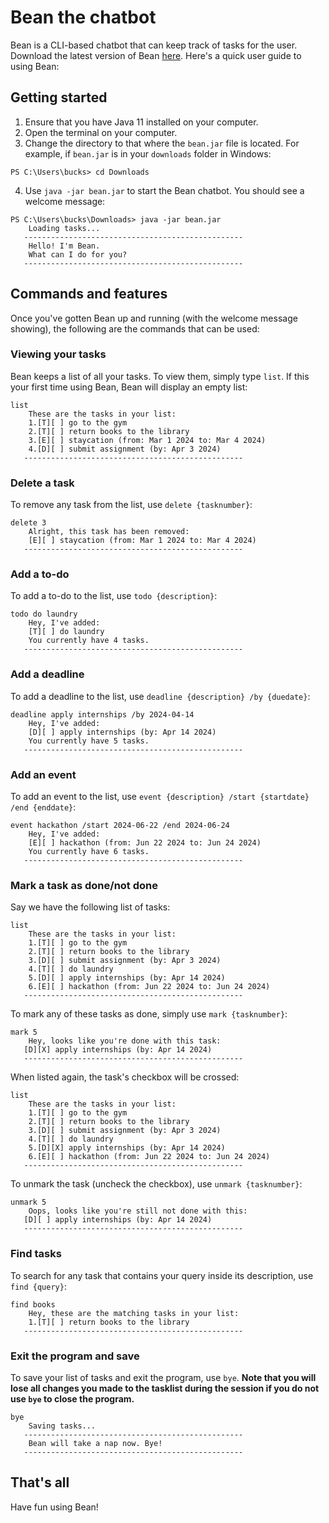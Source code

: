 # Bean the chatbot

Bean is a CLI-based chatbot that can keep track of tasks for the user. Download the latest version of Bean [here](https://github.com/pqienso/ip/releases). Here's a quick user guide to using Bean:

## Getting started
1. Ensure that you have Java 11 installed on your computer.
2. Open the terminal on your computer.
3. Change the directory to that where the `bean.jar` file is located. For example, if `bean.jar` is in your `downloads` folder in Windows:
```
PS C:\Users\bucks> cd Downloads
```
4. Use `java -jar bean.jar` to start the Bean chatbot. You should see a welcome message:
```
PS C:\Users\bucks\Downloads> java -jar bean.jar
    Loading tasks...
   -------------------------------------------------
    Hello! I'm Bean.
    What can I do for you?
   -------------------------------------------------
```

## Commands and features
Once you've gotten Bean up and running (with the welcome message showing), the following are the commands that can be used:
### Viewing your tasks
Bean keeps a list of all your tasks. To view them, simply type `list`. If this your first time using Bean, Bean will display an empty list:
```
list
    These are the tasks in your list:
    1.[T][ ] go to the gym
    2.[T][ ] return books to the library
    3.[E][ ] staycation (from: Mar 1 2024 to: Mar 4 2024)
    4.[D][ ] submit assignment (by: Apr 3 2024)
   -------------------------------------------------
```
### Delete a task
To remove any task from the list, use `delete {tasknumber}`:
```
delete 3
    Alright, this task has been removed:
    [E][ ] staycation (from: Mar 1 2024 to: Mar 4 2024)
   -------------------------------------------------
```

### Add a to-do
To add a to-do to the list, use `todo {description}`:
```
todo do laundry
    Hey, I've added:
    [T][ ] do laundry
    You currently have 4 tasks.
   -------------------------------------------------
```
### Add a deadline
To add a deadline to the list, use `deadline {description} /by {duedate}`:
```
deadline apply internships /by 2024-04-14
    Hey, I've added:
    [D][ ] apply internships (by: Apr 14 2024)
    You currently have 5 tasks.
   -------------------------------------------------
```
### Add an event
To add an event to the list, use `event {description} /start {startdate} /end {enddate}`:
```
event hackathon /start 2024-06-22 /end 2024-06-24
    Hey, I've added:
    [E][ ] hackathon (from: Jun 22 2024 to: Jun 24 2024)
    You currently have 6 tasks.
   -------------------------------------------------
```
### Mark a task as done/not done
Say we have the following list of tasks:
```
list
    These are the tasks in your list:
    1.[T][ ] go to the gym
    2.[T][ ] return books to the library
    3.[D][ ] submit assignment (by: Apr 3 2024)
    4.[T][ ] do laundry
    5.[D][ ] apply internships (by: Apr 14 2024)
    6.[E][ ] hackathon (from: Jun 22 2024 to: Jun 24 2024)
   -------------------------------------------------
```
To mark any of these tasks as done, simply use `mark {tasknumber}`:
```
mark 5
    Hey, looks like you're done with this task:
   [D][X] apply internships (by: Apr 14 2024)
   -------------------------------------------------
```
When listed again, the task's checkbox will be crossed:
```
list
    These are the tasks in your list:
    1.[T][ ] go to the gym
    2.[T][ ] return books to the library
    3.[D][ ] submit assignment (by: Apr 3 2024)
    4.[T][ ] do laundry
    5.[D][X] apply internships (by: Apr 14 2024)
    6.[E][ ] hackathon (from: Jun 22 2024 to: Jun 24 2024)
   -------------------------------------------------
```
To unmark the task (uncheck the checkbox), use `unmark {tasknumber}`:
```
unmark 5
    Oops, looks like you're still not done with this:
   [D][ ] apply internships (by: Apr 14 2024)
   -------------------------------------------------
```
### Find tasks
To search for any task that contains your query inside its description, use `find {query}`:
```
find books
    Hey, these are the matching tasks in your list:
    1.[T][ ] return books to the library
   -------------------------------------------------
```
### Exit the program and save
To save your list of tasks and exit the program, use `bye`. **Note that you will lose all changes you made to the tasklist during the session if you do not use `bye` to close the program.**
```
bye
    Saving tasks...
   -------------------------------------------------
    Bean will take a nap now. Bye!
   -------------------------------------------------
```
## That's all
Have fun using Bean!
